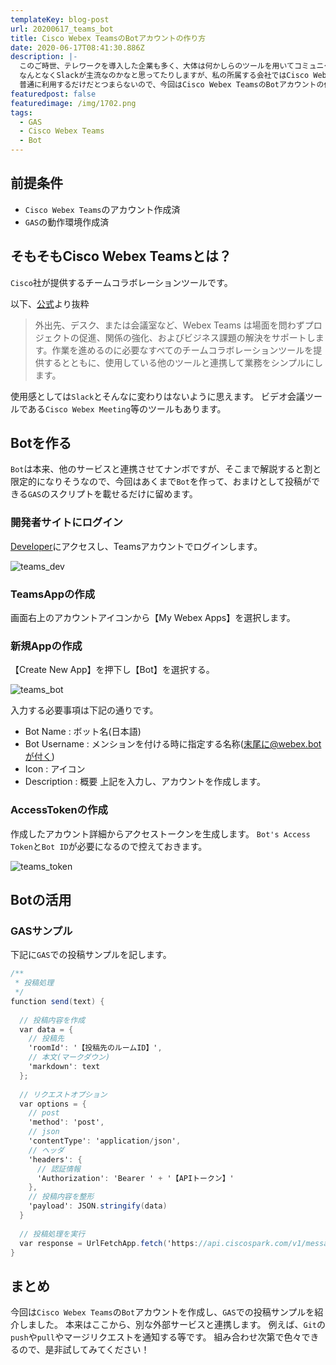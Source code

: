 ```yaml
---
templateKey: blog-post
url: 20200617_teams_bot
title: Cisco Webex TeamsのBotアカウントの作り方
date: 2020-06-17T08:41:30.886Z
description: |-
  このご時世、テレワークを導入した企業も多く、大体は何かしらのツールを用いてコミュニケーションを取っているかと思います。
  なんとなくSlackが主流なのかなと思ってたりしますが、私の所属する会社ではCisco Webex Teamsを利用しています。
  普通に利用するだけだとつまらないので、今回はCisco Webex TeamsのBotアカウントの作成方法を紹介します。
featuredpost: false
featuredimage: /img/1702.png
tags:
  - GAS
  - Cisco Webex Teams
  - Bot
---
```

## 前提条件

* `Cisco Webex Teams`のアカウント作成済
* `GAS`の動作環境作成済

## そもそもCisco Webex Teamsとは？

`Cisco`社が提供するチームコラボレーションツールです。

以下、[公式](https://www.webex.com/ja/team-collaboration.html)より抜粋

> 外出先、デスク、または会議室など、Webex Teams は場面を問わずプロジェクトの促進、関係の強化、およびビジネス課題の解決をサポートします。作業を進めるのに必要なすべてのチームコラボレーションツールを提供するとともに、使用している他のツールと連携して業務をシンプルにします。

使用感としては`Slack`とそんなに変わりはないように思えます。 ビデオ会議ツールである`Cisco Webex Meeting`等のツールもあります。

## Botを作る

`Bot`は本来、他のサービスと連携させてナンボですが、そこまで解説すると割と限定的になりそうなので、今回はあくまで`Bot`を作って、おまけとして投稿ができる`GAS`のスクリプトを載せるだけに留めます。

### 開発者サイトにログイン

[Developer](https://developer.webex.com/)にアクセスし、Teamsアカウントでログインします。

![teams_dev](/img/temas_dev.png)

### TeamsAppの作成
画面右上のアカウントアイコンから【My Webex Apps】を選択します。

### 新規Appの作成
【Create New App】を押下し【Bot】を選択する。

![teams_bot](/img/teams_bot.png)

入力する必要事項は下記の通りです。
- Bot Name : ボット名(日本語)
- Bot Username : メンションを付ける時に指定する名称(末尾に@webex.botが付く)
- Icon : アイコン
- Description : 概要
上記を入力し、アカウントを作成します。

### AccessTokenの作成
作成したアカウント詳細からアクセストークンを生成します。
`Bot's Access Token`と`Bot ID`が必要になるので控えておきます。

![teams_token](/img/teams_token.png)

## Botの活用

### GASサンプル
下記に`GAS`での投稿サンプルを記します。

```javascript:title=send.gs
/**
 * 投稿処理
 */
function send(text) {
  
  // 投稿内容を作成
  var data = {
    // 投稿先
    'roomId': '【投稿先のルームID】',
    // 本文(マークダウン)
    'markdown': text
  };
  
  // リクエストオプション
  var options = {
    // post
    'method': 'post',
    // json
    'contentType': 'application/json',
    // ヘッダ
    'headers': { 
      // 認証情報
      'Authorization': 'Bearer ' + '【APIトークン】'
    },
    // 投稿内容を整形
    'payload': JSON.stringify(data)
  }
  
  // 投稿処理を実行
  var response = UrlFetchApp.fetch('https://api.ciscospark.com/v1/messages', options);
}
```

## まとめ
今回は`Cisco Webex Teams`の`Bot`アカウントを作成し、`GAS`での投稿サンプルを紹介しました。
本来はここから、別な外部サービスと連携します。
例えば、`Git`の`push`や`pull`やマージリクエストを通知する等です。
組み合わせ次第で色々できるので、是非試してみてください！